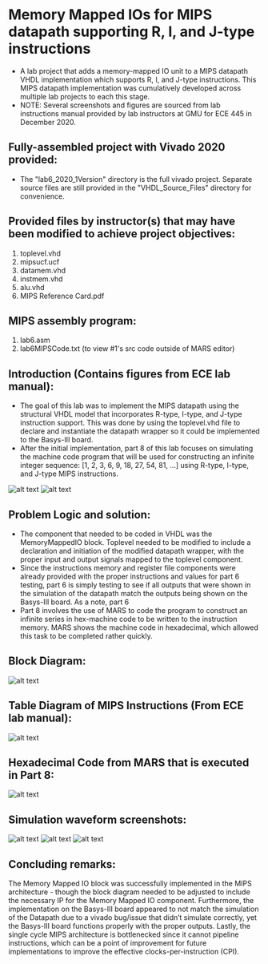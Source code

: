 # Memory Mapped IOs for MIPS datapath supporting R, I, and J-type instructions
* A lab project that adds a memory-mapped IO unit to a MIPS datapath VHDL implementation which supports R, I, and J-type instructions. 
This MIPS datapath implementation was cumulatively developed across multiple lab projects to each this stage.
* NOTE: Several screenshots and figures are sourced from lab instructions manual provided by lab instructors at GMU for ECE 445 in December 2020.

## Fully-assembled project with Vivado 2020 provided:
* The "lab6_2020_1Version" directory is the full vivado project. Separate source files are still provided in the "VHDL_Source_Files" directory for convenience.

## Provided files by instructor(s) that may have been modified to achieve project objectives:
1. toplevel.vhd
2. mipsucf.ucf
3. datamem.vhd
4. instmem.vhd
5. alu.vhd
6. MIPS Reference Card.pdf

## MIPS assembly program:
1. lab6.asm
2. lab6MIPSCode.txt (to view #1's src code outside of MARS editor)

## Introduction (Contains figures from ECE lab manual):
* The goal of this lab was to implement the MIPS datapath using the structural VHDL model that incorporates R-type, I-type, and J-type instruction support. This was done by using the toplevel.vhd file to declare and instantiate the datapath wrapper so it could be implemented to the Basys-III board. 
* After the initial implementation, part 8 of this lab focuses on simulating the machine code program that will be used for constructing an infinite integer sequence: [1, 2, 3, 6, 9, 18, 27, 54, 81, ...] using R-type, I-type, and J-type MIPS instructions.

![alt text](<README_Contents/Top-Level block diagram.png>)
![alt text](<README_Contents/Datapath for R-type instructions.png>)

## Problem Logic and solution:
* The component that needed to be coded in VHDL was the MemoryMappedIO block. Toplevel needed to be modified to include a declaration and initiation of the modified datapath wrapper, with the proper input and output signals mapped to the toplevel component. 
* Since the instructions memory and register file components were already provided with the proper instructions and values for part 6 testing, part 6 is simply testing to see if all outputs that were shown in the simulation of the datapath match the outputs being shown on the Basys-III board. As a note, part 6 
* Part 8 involves the use of MARS to code the program to construct an infinite series in hex-machine code to be written to the instruction memory. MARS shows the machine code in hexadecimal, which allowed this task to be completed rather quickly.

## Block Diagram:
![alt text](<README_Contents/Block Diagram.jpg>)

## Table Diagram of MIPS Instructions (From ECE lab manual):
![alt text](<README_Contents/Table of MIPS Instructions.png>)

## Hexadecimal Code from MARS that is executed in Part 8:
![alt text](<README_Contents/Hexidecimal Code from MARS.png>)

## Simulation waveform screenshots:
![alt text](<README_Contents/Memory Mapped IO Simulation.png>)
![alt text](<README_Contents/Datapath Simulation.png>)
![alt text](<README_Contents/Part 8 Datapath Simulation.png>)

## Concluding remarks:
The Memory Mapped IO block was successfully implemented in the MIPS architecture - though the block diagram needed to be adjusted to include the necessary IP for the Memory Mapped IO component. Furthermore, the implementation on the Basys-III board appeared to not match the simulation of the Datapath due to a vivado bug/issue that didn’t simulate correctly, yet the Basys-III board functions properly with the proper outputs.
Lastly, the single cycle MIPS architecture is bottlenecked since it cannot pipeline instructions, which can be a point of improvement for future implementations to improve the effective clocks-per-instruction (CPI).